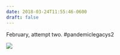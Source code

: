 ```yaml
---
date: 2018-03-24T11:55:46-0600
draft: false
---
```




February, attempt two. #pandemiclegacys2

![](/images/2018/fecef0477f.jpg)



